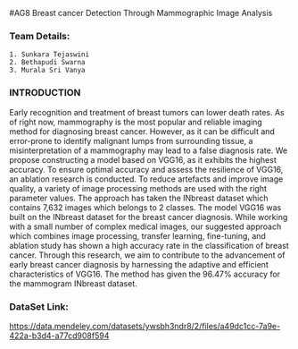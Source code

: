 #AG8
Breast cancer Detection Through Mammographic Image Analysis
### Team Details:
    1. Sunkara Tejaswini
    2. Bethapudi Swarna
    3. Murala Sri Vanya
### INTRODUCTION
Early recognition and treatment of breast tumors can lower death rates. 
As of right now, mammography is the most popular and reliable imaging method for diagnosing breast cancer. 
However, as it can be difficult and error-prone to identify malignant lumps from surrounding tissue, a misinterpretation of a mammography may lead to a false diagnosis rate. 
We propose constructing a model based on VGG16, as it exhibits the highest accuracy. 
To ensure optimal accuracy and assess the resilience of VGG16, an ablation research is conducted. 
To reduce artefacts and improve image quality, a variety of image processing methods are used with the right parameter values. 
The approach has taken the INbreast dataset which contains 7,632 images which belongs to 2 classes. 
The model VGG16 was built on the INbreast dataset for the breast cancer diagnosis. 
While working with a small number of complex medical images,
our suggested approach which combines image processing, transfer learning, fine-tuning, and ablation study has shown a high accuracy rate in the classification of breast cancer. 
Through this research, we aim to contribute to the advancement of early breast cancer diagnosis by harnessing the adaptive and efficient characteristics of VGG16. 
The method has given the 96.47% accuracy for the mammogram INbreast dataset.
### DataSet Link:
https://data.mendeley.com/datasets/ywsbh3ndr8/2/files/a49dc1cc-7a9e-422a-b3d4-a77cd908f594
